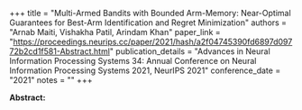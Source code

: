 +++
title = "Multi-Armed Bandits with Bounded Arm-Memory: Near-Optimal Guarantees for Best-Arm Identification and Regret Minimization"
authors = "Arnab Maiti, Vishakha Patil, Arindam Khan"
paper_link = "https://proceedings.neurips.cc/paper/2021/hash/a2f04745390fd6897d09772b2cd1f581-Abstract.html"
publication_details = "Advances in Neural Information Processing Systems 34: Annual Conference on Neural Information Processing Systems 2021,  NeurIPS 2021"
conference_date = "2021"
notes = ""
+++

<b>Abstract:</b>
